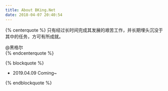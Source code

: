 ```yaml
---
title: About BKing.Net
date: 2018-04-07 20:40:54
---
```


{% centerquote %}
只有经过长时间完成其发展的艰苦工作，并长期埋头沉没于其中的任务，方可有所成就。

@黑格尔  
{% endcenterquote %}

{% blockquote %}
- 2019.04.09 Coming~

{% endblockquote %}



